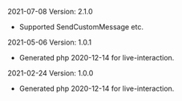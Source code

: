 2021-07-08 Version: 2.1.0
- Supported SendCustomMessage etc.

2021-05-06 Version: 1.0.1
- Generated php 2020-12-14 for live-interaction.

2021-02-24 Version: 1.0.0
- Generated php 2020-12-14 for live-interaction.

